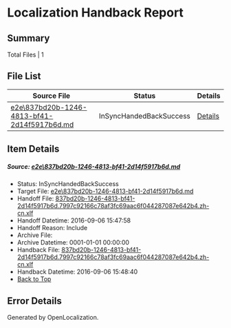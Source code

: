 # <a name='report-top'></a> Localization Handback Report

## Summary
 Total Files | 1

## File List
 Source File | Status | Details 
 ----------- | ------ | ------- 
 [e2e\837bd20b-1246-4813-bf41-2d14f5917b6d.md](https://github.com/OpenLocalizationTestOrg/ol-test0/blob/a30dd36c9339224c2e01849391dcadadb4494c65/e2e/837bd20b-1246-4813-bf41-2d14f5917b6d.md) | InSyncHandedBackSuccess | [Details](#7502f969b32d4891692e383ff0ac8fb09d6169602)

## Item Details
##### <a name='7502f969b32d4891692e383ff0ac8fb09d6169602'></a> Source: [e2e\837bd20b-1246-4813-bf41-2d14f5917b6d.md](https://github.com/OpenLocalizationTestOrg/ol-test0/blob/a30dd36c9339224c2e01849391dcadadb4494c65/e2e/837bd20b-1246-4813-bf41-2d14f5917b6d.md)
* Status: InSyncHandedBackSuccess
* Target File: [e2e\837bd20b-1246-4813-bf41-2d14f5917b6d.md](https://github.com/OpenLocalizationTestOrg/ol-test0-zhcn/blob/c2f03578a226fe9a233a15681bb8b9e8f89fde72/e2e/837bd20b-1246-4813-bf41-2d14f5917b6d.md)
* Handoff File: [837bd20b-1246-4813-bf41-2d14f5917b6d.7997c92166c78af3fc69aac6f044287087e642b4.zh-cn.xlf](https://github.com/OpenLocalizationTestOrg/ol-test0-handoff/blob/c105f0e99e93f71943f16f73d02a1320fa2fa283/ol-handoff/OpenLocalizationTestOrg/ol-test0-zhcn/ci/ht/837bd20b-1246-4813-bf41-2d14f5917b6d.7997c92166c78af3fc69aac6f044287087e642b4.zh-cn.xlf)
* Handoff Datetime: 2016-09-06 15:47:58
* Handoff Reason: Include
* Archive File: 
* Archive Datetime: 0001-01-01 00:00:00
* Handback File: [837bd20b-1246-4813-bf41-2d14f5917b6d.7997c92166c78af3fc69aac6f044287087e642b4.zh-cn.xlf](https://github.com/OpenLocalizationTestOrg/ol-test0-handback/blob/11bede631a4078de68fb8b0ae4179c98efc8f67c/ol-handback/OpenLocalizationTestOrg/ol-test0-zhcn/ci/ht/837bd20b-1246-4813-bf41-2d14f5917b6d.7997c92166c78af3fc69aac6f044287087e642b4.zh-cn.xlf)
* Handback Datetime: 2016-09-06 15:48:40
* [Back to Top](#report-top)


## Error Details

Generated by OpenLocalization.
